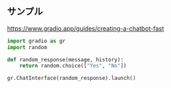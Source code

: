 ## サンプル

https://www.gradio.app/guides/creating-a-chatbot-fast

```python
import gradio as gr
import random

def random_response(message, history):
    return random.choice(["Yes", "No"])

gr.ChatInterface(random_response).launch()
```